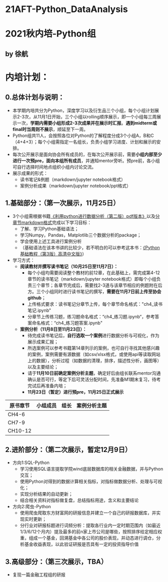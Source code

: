 # 21AFT-Python_DataAnalysis
# 2021秋内培-Python组

## by 徐航 

# 内培计划：

## 0.总体计划与说明：

- 本学期内培共分为Python，深度学习以及衍生品三个小组，每个小组计划展示2-3次，从11月1日开始，三个小组以rolling顺序展示，即一个小组每三周展示一次，**学期内需要小组形成2-3次成果并在展示时汇报**。**遇到midterm或final时当周则不展示**，顺延至下一周。
- Python组共11人，会按照各位对Python的了解程度分成3个小组A，B和C（4+4+3）；每个小组需指定一名组长，负责小组学习进度、计划和展示的安排。
- 每次公开展示是面向协会所有成员的，在每次公开展示前，需要**小组内部至少进行一次预pre，面向本组所有成员**，并通知mentor旁听。预pre前，各小组可自行选择时间地点组织小组内讨论交流。
- 展示成果的形式：
    - 读书笔记&例题（markdown/jupyter notebook格式）
    - 案例分析成果（markdown/jupyter notebook/ppt格式）
    

## 1.基础部分：（第一次展示，11月25日）

- 3个小组需根据书籍[《利用python进行数据分析（第二版）pdf版本》](利用Python进行数据分析(第二版).pdf)以及[分章节markdown格式](https://github.com/iamseancheney/python_for_data_analysis_2nd_chinese_version)完成以下学习目标：
    - 了解、学习Python基础语法；
    - 学习Numpy，Pandas，Matplotlib三个数据分析的package；
    - 学会使用上述工具进行案例分析
    - （基础语法在该本书讲的比较少，若不明白的可以参考这本书：[《Python基础教程（第3版）高清中文版》](Python基础教程（第3版）高清中文版.pdf)）
- 学习方式：
    - **阅读教材并撰写读书笔记（10月25日至11月7日）：**
        - 每个小组均需要阅读整个教材的前12章，在此基础上，需完成第4-12章节的读书笔记（markdown/jupyter notebook格式）即每个小组负责三个章节；各章节完成后，需要找2-3道与该章节相应的例题附在后方。三个小组同时进行读书笔记的撰写，**需要在11月7日前上传至协会github**；
        - 上传格式要求：读书笔记分章节上传，每个章节命名格式："ch4_读书笔记.ipynb"
        - 分章节上传练习题，练习题命名格式：“ch4_练习题.ipynb“，参考答案命名格式：“ch4_练习题答案.ipynb"
    - **案例分析（11月8日至11月23日）：**
        - 待完成读书笔记后，**自行选取一个案例**进行数据分析与可视化，作为展示成果汇报；
        - 所选案例可以参考书籍第14章列示的案例，也可自行寻找其他感兴趣的案例，案例需要有源数据（如csv/xlsx格式，或使用api等读取网站上的数据），分析过程（如数据的清理，排序，描述性分析，画图等）以及主要结论；
        - 请于**11月10日前确定案例分析主题**，确定好后由组长联系mentor沟通确认是否可行，等定下后可灵活分配时间，先准备M1期末复习，待考完试后再准备内培；
        - **11月23日（暂定）进行预pre，11月25日正式展示**
        

| 原书章节 |小组成员| 组长 | 案例分析主题 |
| ------------ | ------------ | ------------ | ------------ |
| CH4-6 |  |  |  |
| CH7-9 |  |   |  |
| CH10-12 |  |  |  |


## 2.进阶部分：（第二次展示，暂定12月9日）

- 方向1:SQL-Python
    - 学习使用SQL语言提取学院wind底层数据库的相关金融数据，并与Python交互；
    - 使用Python对得到的数据计算相关指标，对指标做数据分析、处理与可视化；
    - 实现分析结果的自动更新；
    - 结合相关资料对指标做复盘，总结指标用途，含义和主要结论
- 方向2:爬虫-Python
    - 使用爬虫爬取东方财富网的研报信息并建立一个自己的研报数据库，并实现实时更新；
    - 分行业对研报标题进行词频分析：提取各行业内一定时期范围内（如最近1/3/6/12个月内）提及最多的前n家上市公司是哪些，按照排序给定相应权重，组成一个基金，回溯基金中各公司的股价表现，并动态进行调仓，分析基金收益表现，以此验证研报是否具有一定的投资指导价值
    

## 3.高级部分：（第三次展示，TBA）

- 复现一篇金融工程组的研报
